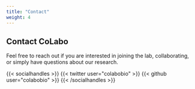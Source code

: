 ```yaml
---
title: "Contact"
weight: 4
---
```


## Contact CoLabo

Feel free to reach out if you are interested in joining the lab, collaborating, or simply have questions about our research.

{{< socialhandles >}}
    {{< twitter user="colabobio" >}}
    {{< github user="colabobio" >}}
{{< /socialhandles >}}
